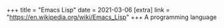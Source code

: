 +++
title = "Emacs Lisp"
date = 2021-03-06
[extra]
link = "https://en.wikipedia.org/wiki/Emacs_Lisp"
+++
A programming language

